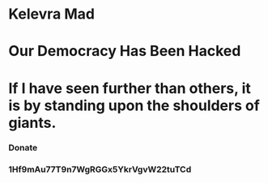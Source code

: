 # Kelevra Mad
# Our Democracy Has Been Hacked
# If I have seen further than others, it is by standing upon the shoulders of giants.

### Donate ###
### 1Hf9mAu77T9n7WgRGGx5YkrVgvW22tuTCd ####
